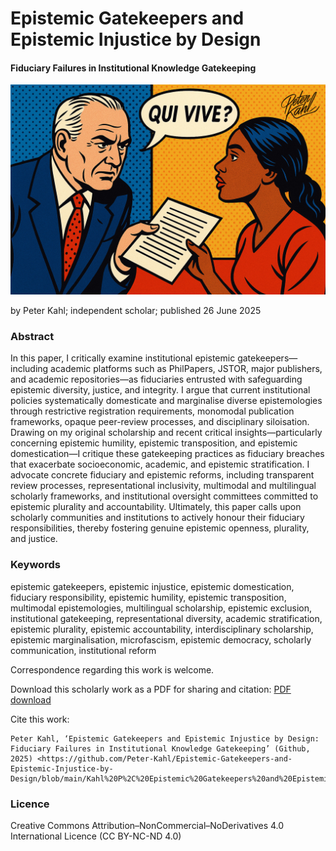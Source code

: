 # Epistemic Gatekeepers and Epistemic Injustice by Design

#### Fiduciary Failures in Institutional Knowledge Gatekeeping

![alt text](https://github.com/Peter-Kahl/Epistemic-Gatekeepers-and-Epistemic-Injustice-by-Design/blob/main/qui_vive_PhilPapers_gatekeeping.jpg?raw=true)

by Peter Kahl; independent scholar; published 26 June 2025

### Abstract
In this paper, I critically examine institutional epistemic gatekeepers—including academic platforms such as PhilPapers, JSTOR, major publishers, and academic repositories—as fiduciaries entrusted with safeguarding epistemic diversity, justice, and integrity. I argue that current institutional policies systematically domesticate and marginalise diverse epistemologies through restrictive registration requirements, monomodal publication frameworks, opaque peer-review processes, and disciplinary siloisation. Drawing on my original scholarship and recent critical insights—particularly concerning epistemic humility, epistemic transposition, and epistemic domestication—I critique these gatekeeping practices as fiduciary breaches that exacerbate socioeconomic, academic, and epistemic stratification. I advocate concrete fiduciary and epistemic reforms, including transparent review processes, representational inclusivity, multimodal and multilingual scholarly frameworks, and institutional oversight committees committed to epistemic plurality and accountability. Ultimately, this paper calls upon scholarly communities and institutions to actively honour their fiduciary responsibilities, thereby fostering genuine epistemic openness, plurality, and justice.

### Keywords
epistemic gatekeepers, epistemic injustice, epistemic domestication, fiduciary responsibility, epistemic humility, epistemic transposition, multimodal epistemologies, multilingual scholarship, epistemic exclusion, institutional gatekeeping, representational diversity, academic stratification, epistemic plurality, epistemic accountability, interdisciplinary scholarship, epistemic marginalisation, microfascism, epistemic democracy, scholarly communication, institutional reform

Correspondence regarding this work is welcome.

Download this scholarly work as a PDF for sharing and citation:
[PDF download](https://raw.githubusercontent.com/Peter-Kahl/Epistemic-Gatekeepers-and-Epistemic-Injustice-by-Design/master/Kahl%20P%2C%20Epistemic%20Gatekeepers%20and%20Epistemic%20Injustice%20by%20Design%20(26%20June%202025).pdf)

Cite this work:

```
Peter Kahl, ‘Epistemic Gatekeepers and Epistemic Injustice by Design: Fiduciary Failures in Institutional Knowledge Gatekeeping’ (Github, 2025) <https://github.com/Peter-Kahl/Epistemic-Gatekeepers-and-Epistemic-Injustice-by-Design/blob/main/Kahl%20P%2C%20Epistemic%20Gatekeepers%20and%20Epistemic%20Injustice%20by%20Design%20(26%20June%202025).pdf>
```
### Licence
Creative Commons Attribution–NonCommercial–NoDerivatives 4.0 International Licence (CC BY-NC-ND 4.0)
